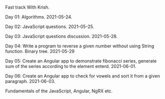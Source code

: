 Fast track With Krish.

Day 01: Algorithms. 2021-05-24.

Day 02: JavaScript questions. 2021-05-25.

Day 03: JavaScript questions discussion. 2021-05-28.

Day 04: Write a program to reverse a given number without using String function.
		Binary tree. 2021-05-29
		
Day 05: Create an Angular app to demonstrate fibonacci series, generate sum of the series according to the element enterd. 2021-06-01.

Day 06: Create an Angular app to check for vowels and sort it from a given paragraph. 2021-06-03.

Fundamentals of the JavaScript, Angular, NgRX etc.